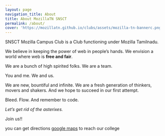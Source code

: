 ```yaml
---
layout: page
navigation_title: About
title: About MozillaTN SNSCT
permalink: /about/
cover: 'https://mozillatn.github.io/clubs/assets/mozilla-tn-bannerc.png'
---
```


SNSCT Mozilla Campus Club is a Club functioning under Mozilla Tamilnadu.

We believe in keeping the power of web in people’s hands. We envision a world where web is **free and fair**.

We are a bunch of high spirited folks. We are a team.

You and me. We and us.

We are new, bountiful and infinite. We are a fresh generation of thinkers, movers and shakers. And we hope to succeed in our first attempt.

Bleed. Flow. And remember to code.

*Let’s get rid of the asterixes.*

Join us!!

you can get directions [google maps](https://www.google.co.in/maps/place/SNS+College+of+Technology/@11.1000155,77.0243736,17z/data=!3m1!4b1!4m5!3m4!1s0x3ba8f83363d71ce7:0xa7689eaf253ccf81!8m2!3d11.1000102!4d77.0265623) to reach our college
